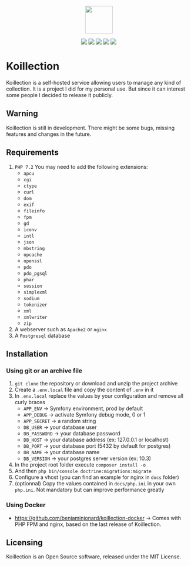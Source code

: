 <p align="center">
    <a href="https://benjaminjonard.github.io/koillection/" target="_blank">
        <img src="https://avatars3.githubusercontent.com/u/38983306?s=200&v=4" width="75" height="75">
    </a>
</p>

<p align="center">
    <img src="https://img.shields.io/github/license/benjaminjonard/koillection" />
    <img src="https://img.shields.io/github/v/release/benjaminjonard/koillection" />
    <img src="https://img.shields.io/packagist/php-v/benjaminjonard/koillection" />    
    <img src="https://img.shields.io/scrutinizer/g/benjaminjonard/koillection" />
    <img src="https://img.shields.io/travis/benjaminjonard/koillection/master" />    
</p>

# Koillection

Koillection is a self-hosted service allowing users to manage any kind of collection.
It is a project I did for my personal use. But since it can interest some people I decided to release it publicly. 

## Warning

Koillection is still in development. There might be some bugs, missing features and changes in the future.

## Requirements

1. `PHP 7.2` You may need to add the following extensions:
    - `apcu`
    - `cgi`
    - `ctype`
    - `curl`
    - `dom`   
    - `exif`
    - `fileinfo`
    - `fpm`
    - `gd`
    - `iconv`
    - `intl`
    - `json`
    - `mbstring`    
    - `opcache`    
    - `openssl`
    - `pdo`    
    - `pdo_pgsql`    
    - `phar`
    - `session`
    - `simplexml`
    - `sodium`
    - `tokenizer`
    - `xml`
    - `xmlwriter`    
    - `zip`              
2. A webserver such as `Apache2` or `nginx` 
3. A `Postgresql` database

## Installation
### Using git or an archive file

1. `git clone` the repository or download and unzip the project archive
2. Create a `.env.local` file and copy the content of `.env` in it
3. In `.env.local` replace the values by your configuration and remove all curly braces
    - `APP_ENV` -> Symfony environment, prod by default
    - `APP_DEBUG` -> activate Symfony debug mode, 0 or 1
    - `APP_SECRET` -> a random string
    - `DB_USER` -> your database user
    - `DB_PASSWORD` -> your database password
    - `DB_HOST` -> your database address (ex: 127.0.0.1 or localhost)
    - `DB_PORT` -> your database port (5432 by default for postgres)
    - `DB_NAME` -> your database name
    - `DB_VERSION` -> your postgres server version (ex: 10.3)    
4. In the project root folder execute `composer install -o`
5. And then `php bin/console doctrine:migrations:migrate`
6. Configure a vhost (you can find an example for nginx in `docs` folder)
7. (optionnal) Copy the values contained in `docs/php.ini` in your own `php.ini`. Not mandatory but can improve performance greatly 

### Using Docker
* https://github.com/benjaminjonard/koillection-docker ->  Comes with PHP FPM and nginx, based on the last release of Koillection.

## Licensing

Koillection is an Open Source software, released under the MIT License. 
